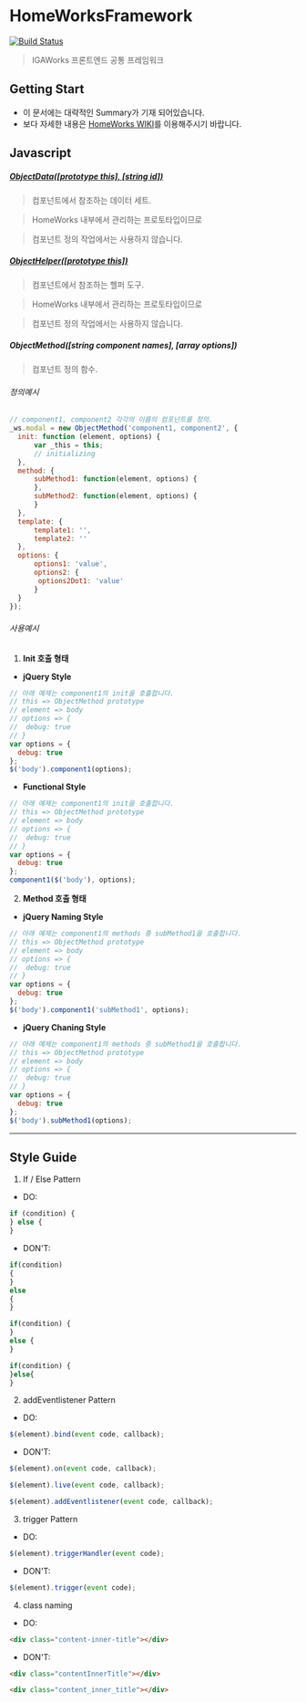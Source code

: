# HomeWorksFramework

[![Build Status](https://travis-ci.com/IGAWorksDev/HomeWorksFramework.svg?token=rwDRrKxKFoGg8k5wwUnr&branch=master)](https://travis-ci.com/IGAWorksDev/HomeWorksFramework)

> IGAWorks 프론트엔드 공통 프레임워크

## Getting Start

- 이 문서에는 대략적인 Summary가 기재 되어있습니다.
- 보다 자세한 내용은 [HomeWorks WIKI](https://igaworks.gitbooks.io/homeworkswiki/content/index.html)를 이용해주시기 바랍니다.

## Javascript
##### [ObjectData([prototype this], [string id])](https://igaworks.gitbooks.io/homeworkswiki/content/ObjectData/index.html)
 > 컴포넌트에서 참조하는 데이터 세트.
 
 > HomeWorks 내부에서 관리하는 프로토타입이므로
 
 > 컴포넌트 정의 작업에서는 사용하지 않습니다.

##### [ObjectHelper([prototype this])](https://igaworks.gitbooks.io/homeworkswiki/content/ObjectHelper/index.html)
 > 컴포넌트에서 참조하는 헬퍼 도구.
 
 > HomeWorks 내부에서 관리하는 프로토타입이므로
 
 > 컴포넌트 정의 작업에서는 사용하지 않습니다.

##### ObjectMethod([string component names], [array options])
 > 컴포넌트 정의 함수.
 
###### 정의예시

```javascript
// component1, component2 각각의 이름의 컴포넌트를 정의.
_ws.modal = new ObjectMethod('component1, component2', {
  init: function (element, options) {
      var _this = this;
      // initializing
  },
  method: {
      subMethod1: function(element, options) {
      },
      subMethod2: function(element, options) {
      }
  },
  template: {
      template1: '',
      template2: ''
  },
  options: {
      options1: 'value',
      options2: {
       options2Dot1: 'value'
      }
  }
});
```

###### 사용예시
1. **Init 호출 형태**

 - **jQuery Style**

  ```javascript
  // 아래 예제는 component1의 init을 호출합니다.
  // this => ObjectMethod prototype
  // element => body
  // options => {
  //  debug: true
  // }
  var options = {
    debug: true
  };
  $('body').component1(options);
```

 - **Functional Style**

  ```javascript
  // 아래 예제는 component1의 init을 호출합니다.
  // this => ObjectMethod prototype
  // element => body
  // options => {
  //  debug: true
  // }
  var options = {
    debug: true
  };
  component1($('body'), options);
```

2. **Method 호출 형태**

 - **jQuery Naming Style**

  ```javascript
  // 아래 예제는 component1의 methods 중 subMethod1을 호출합니다.
  // this => ObjectMethod prototype
  // element => body
  // options => {
  //  debug: true
  // }
  var options = {
    debug: true
  };
  $('body').component1('subMethod1', options);
```

 - **jQuery Chaning Style**

  ```javascript
  // 아래 예제는 component1의 methods 중 subMethod1을 호출합니다.
  // this => ObjectMethod prototype
  // element => body
  // options => {
  //  debug: true
  // }
  var options = {
    debug: true
  };
  $('body').subMethod1(options);
```

----

## Style Guide

1. If / Else Pattern

 - DO:
 
 ```javascript
 if (condition) {
 } else {
 }
```

 - DON'T:

 ```javascript
 if(condition)
 {
 }
 else
 {
 }
```

 ```javascript
 if(condition) {
 }
 else {
 }
```

 ```javascript
 if(condition) {
 }else{
 }
```

2. addEventlistener Pattern

 - DO:
 
 ```javascript
 $(element).bind(event code, callback);
```

 - DON'T:
 
 ```javascript
 $(element).on(event code, callback);
```

 ```javascript
 $(element).live(event code, callback);
```

 ```javascript
 $(element).addEventlistener(event code, callback);
```

3. trigger Pattern

 - DO:

 ```javascript
 $(element).triggerHandler(event code);
```

 - DON'T:

 ```javascript
 $(element).trigger(event code);
```

4. class naming

 - DO:

 ```html
 <div class="content-inner-title"></div>
```
 
 - DON'T:
 
 ```html
 <div class="contentInnerTitle"></div>
```

 ```html
 <div class="content_inner_title"></div>
```
